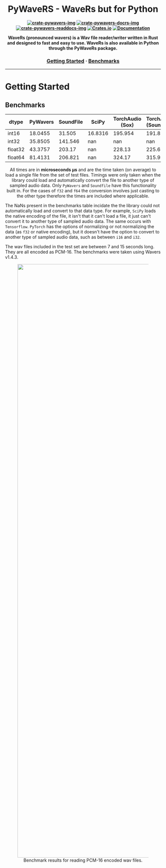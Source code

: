 
<div style="text-align: center;" align="center">
<h1>PyWaveRS - WaveRs but for Python</h1>


**<p style="text-align: center;"> [![crate-pywavers-img]][crate-pywavers] [![crate-pywavers-docrs-img]][pywavers-docrs] [![crate-pywavers-readdocs-img]][pywavers-readdocs] [![Crates.io][crate-img]][crate] [![Documentation][docs-img]][docs] </p>**

[crate-pywavers]: https://github.com/jmg049/pywavers

[crate-pywavers-img]: https://img.shields.io/badge/PyWavers-56B4E9?style=for-the-badge&labelColor=gray

[crate-pywavers-docrs-img]: https://img.shields.io/badge/Docs-56B4E9?style=for-the-badge&labelColor=gray


[crate-pywavers-readdocs-img]:  https://img.shields.io/badge/Read_The_Docs-56B4E9?style=for-the-badge&labelColor=gray

[crate]:         https://crates.io/crates/wavers

[crate-img]:     https://img.shields.io/badge/WaveRs-009E73?style=for-the-badge&labelColor=gray


[docs-img]:      https://img.shields.io/badge/docs-009E73.svg?style=for-the-badge&labelColor=gray

[docs]:          https://docs.rs/wavers

[pywavers-readdocs]: https://readthedocs.org/projects/pywavers

[pywavers-docrs]: https://docs.rs/pywavers

<p>
    <strong>
	WaveRs (pronounced wavers) is a Wav file reader/writer written in Rust and designed to fast and easy to use. WaveRs is also available in Python through the PyWaveRs package. 
    </strong>
</p>

<p>
    <h3>
        <a href="https://docs.rs/wavers">Getting Started</a>
        <span> · </span>
        <a href="">Benchmarks</a>
    </h3>
</p>
</div>

---

# Getting Started

## Benchmarks

<div align=center>

| dtype   |   PyWavers |   SoundFile |    SciPy |   TorchAudio (Sox) |   TorchAudio (SoundFile) |   TensorFlow Audio-IO |
|---------|------------|-------------|----------|--------------------|--------------------------|-----------------------|
| int16   |    18.0455 |      31.505 |  16.8316 |            195.954 |                  191.826 |               49.0038 |
| int32   |    35.8505 |     141.546 | nan      |            nan     |                  nan     |              nan      |
| float32 |    43.3757 |     203.17  | nan      |            228.13  |                  225.659 |              nan      |
| float64 |    81.4131 |     206.821 | nan      |            324.17  |                  315.95  |              nan      |

All times are in **microseconds μs**  and are the time taken (on average) to load a single file from the set of test files. Timings were only taken when the library could load and automatically convert the file to another type of sampled audio data. Only ``PyWavers`` and ``Soundfile`` have this functionality built in. For the cases of ``f32`` and ``f64`` the conversion involves just casting to the other type therefore the times are included where applicable. 
</div>

The NaNs present in the benchmarks table incidate the the library could not automatically load and convert to that data type. For example, ``SciPy`` loads the native encoding of the file, it isn't that it can't load a file, it just can't convert it to another type of sampled audio data. The same occurs with ``Tensorflow``. ``PyTorch`` has the options of normalizing or not normalizing the data (as ``f32`` or native encoding), but it doesn't have the option to convert to another type of sampled audio data, such as between ``i16`` and ``i32``.

The wav files included in the test set are between 7 and 15 seconds long. They are all encoded as PCM-16. The benchmarks were taken using Wavers v1.4.3. 

<div align=center>
<figure>
    <img src="readme_images/benchmarks.png" alt="Reading i16" width="1920"/>
    <figcaption>Benchmark results for reading PCM-16 encoded wav files.</figcaption>
</figure>
</div>
